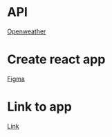 # API

[Openweather](https://openweathermap.org/current#builtin)

# Create react app

[Figma](https://www.figma.com/file/UEQoYBM29OAnxKK2fLfFgm/Weather-block?node-id=0-1)

# Link to app

[Link](https://lovely-sopapillas-251498.netlify.app/)
